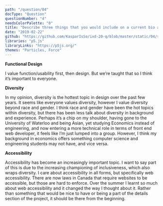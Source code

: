 ```yaml
---
path: "/question/04"
docType: "Question"
questionNumber: "4"
needsColorPalette: "0"
title: "Describe three things that you would include on a current bio and that are important to you, but are likely the same as your peers."
date: "2019-02-22"
github: "https://github.com/KasparIsSo/ixd-20-q/blob/master/static/04/sketch.js"
libraries: "p5.js"
libraryLinks: "https://p5js.org/"
themes: "Particles, Force"
---
```


**Functional Design**

I value function/usability first, then design. But we’re taught that so I think it’s important to everyone.

**Diversity**

In my opinion, diversity is the hottest topic in design over the past few years. It seems like everyone values diversity, however I value diversity beyond race and gender. I think race and gender have been the hot topics within diversity, but there has been less talk about diversity in background and experience. Perhaps it’s a chip on my shoulder, having gone to the University of Waterloo and being Asian, yet studying Economics instead of engineering, and now entering a more technical role in terms of front end web developer, it feels like I’m just lumped into a group. However, I think my background in economics offers something computer science and engineering students may not have, and vice versa.

**Accessibility**

Accessibility has become an increasingly important topic. I want to say part of this is due to the increasing championing of inclusiveness, which also wraps diversity. I care about accessibility in all forms, but specifically web accessibility. There are now laws in Canada that require websites to be accessible, but those are hard to enforce. Over the summer I learnt so much about web accessibility and it changed the way I thought about it. Rather than something that would be nice to have or being a part of the details section of the project, it should be there from the beginning.
